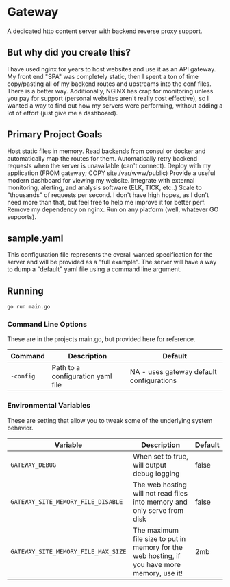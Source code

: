 Gateway
=======

A dedicated http content server with backend reverse proxy support.

## But why did you create this?

I have used nginx for years to host websites and use it as an API gateway. My front end "SPA" was completely static, then I spent a ton of time copy/pasting all of my backend routes and upstreams into the conf files. There is a better way. Additionally, NGINX has crap for monitoring unless you pay for support (personal websites aren't really cost effective), so I wanted a way to find out how my servers were performing, without adding a lot of effort (just give me a dashboard).

## Primary Project Goals

Host static files in memory.
Read backends from consul or docker and automatically map the routes for them.
Automatically retry backend requests when the server is unavailable (can't connect).
Deploy with my application (FROM gateway; COPY site /var/www/public)
Provide a useful modern dashboard for viewing my website.
Integrate with external monitoring, alerting, and analysis software (ELK, TICK, etc..)
Scale to "thousands" of requests per second. I don't have high hopes, as I don't need more than that, but feel free to help me improve it for better perf.
Remove my dependency on nginx.
Run on any platform (well, whatever GO supports).

## sample.yaml

This configuration file represents the overall wanted specification for the server and will be provided as a "full example". The server will have a way to dump a "default" yaml file 
using a command line argument.

## Running

```bash
go run main.go
```

### Command Line Options

These are in the projects main.go, but provided here for reference.

| Command | Description | Default |
|---------|-------------|---------|
|`-config`| Path to a configuration yaml file | NA - uses gateway default configurations |


### Environmental Variables

These are setting that allow you to tweak some of the underlying system behavior.

| Variable                  | Description               | Default           |
|---------------------------|---------------------------|-------------------|
|`GATEWAY_DEBUG`| When set to true, will output debug logging| false |
|`GATEWAY_SITE_MEMORY_FILE_DISABLE`| The web hosting will not read files into memory and only serve from disk| false |
|`GATEWAY_SITE_MEMORY_FILE_MAX_SIZE`| The maximum file size to put in memory for the web hosting, if you have more memory, use it! | 2mb |


